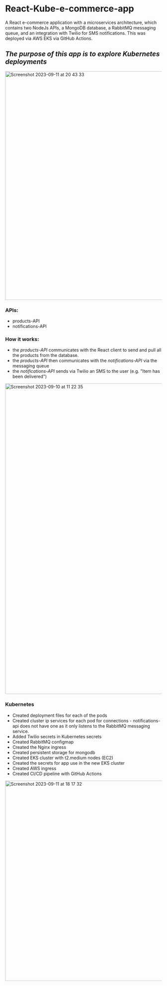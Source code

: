 # React-Kube-e-commerce-app
A React e-commerce application with a microservices architecture, which contains two NodeJs APIs, a MongoDB database, a RabbitMQ messaging queue, and an integration with Twilio for SMS notifications. This was deployed via AWS EKS via GitHub Actions.

## _The purpose of this app is to explore Kubernetes deployments_

<img width="734" alt="Screenshot 2023-09-11 at 20 43 33" src="https://github.com/VladC24/React-Kube-e-commerce-app/assets/36422289/5b6363d3-4a18-4881-a187-b257d8df36ca">

### APIs:
- products-API
- notifications-API

### How it works:
- the _products-API_ communicates with the React client to send and pull all the products from the database.
- the _products-API_ then communicates with the _notifications-API_ via the messaging queue
- the _notifications-API_ sends via Twilio an SMS to the user (e.g. "Item has been delivered")


<img width="997" alt="Screenshot 2023-09-10 at 11 22 35" src="https://github.com/VladC24/React-Kube-e-commerce-app/assets/36422289/304807f2-2cac-400d-a897-54b82ff7b8b1">

### Kubernetes
- Created deployment files for each of the pods
- Created cluster ip services for each pod for connections - notifications-api does not have one as it only listens to the RabbitMQ messaging service.
- Added Twilio secrets in Kubernetes secrets
- Created RabbitMQ configmap
- Created the Nginx ingress
- Created persistent storage for mongodb
- Created EKS cluster with t2.medium nodes (EC2)
- Created the secrets for app use in the new EKS cluster
- Created AWS ingress
- Created CI/CD pipeline with GitHub Actions

<img width="643" alt="Screenshot 2023-09-11 at 18 17 32" src="https://github.com/VladC24/React-Kube-e-commerce-app/assets/36422289/4153978f-ec2b-4c3d-a402-7fb9d5ec3271">

